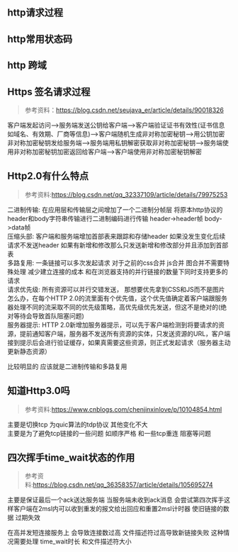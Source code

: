 ## http请求过程 

## http常用状态码

## http 跨域  


## Https 签名请求过程 
>参考资料：https://blog.csdn.net/seujava_er/article/details/90018326

客户端发起访问-->服务端发送公钥给客户端-->客户端验证证书有效性(证书信息 如域名、有效期、厂商等信息)-->客户端随机生成非对称加密秘钥-->用公钥加密非对称加密秘钥发给服务端-->服务端用私钥解密获取非对称加密秘钥-->服务端使用非对称加密秘钥加密返回给客户端-->客户端使用非对称加密秘钥解密

## Http2.0有什么特点
>参考资料:https://blog.csdn.net/qq_32337109/article/details/79975253

二进制传输: 在应用层和传输层之间增加了一个二进制分帧层 将原本http协议的header和body字符串传输进行二进制编码进行传输  header->header帧 body->data帧   
压缩头部: 客户端和服务端增加首部表来跟踪和存储header 如果没发生变化后续请求不发送header 如果有新增和修改那么只发送新增和修改部分并且添加到首部表   
多路复用: 一条链接可以多次发起请求  对于之前的css合并 js合并 图合并不需要特殊处理 减少建立连接的成本 和在浏览器支持的并行链接的数量下同时支持更多的请求      
请求优先级: 所有资源可以并行交错发送， 那想要优先拿到CSS和JS而不是图片怎么办，在每个HTTP 2.0的流里面有个优先值，这个优先值确定着客户端跟服务器处理不同的流采取不同的优先级策略，高优先级优先发送，但这不是绝对的(绝对等待会导致首队阻塞问题)   
服务器提示: HTTP 2.0新增加服务器提示，可以先于客户端检测到将要请求的资源，提前通知客户端，服务器不发送所有资源的实体，只发送资源的URL，客户端接到提示后会进行验证缓存，如果真需要这些资源，则正式发起请求（服务器主动更新静态资源）

比较明显的 应该就是二进制传输和多路复用


## 知道Http3.0吗
>参考资料:https://www.cnblogs.com/chenjinxinlove/p/10104854.html

主要是切换tcp 为quic算法的tdp协议  其他变化不大    
主要是为了避免tcp链接的一些问题 如顺序严格 和一些tcp重连 阻塞等问题


## 四次挥手time_wait状态的作用
> 参考资料:https://blog.csdn.net/qq_36358357/article/details/105695274

主要是保证最后一个ack送达服务端 当服务端未收到ack消息 会尝试第四次挥手这样客户端在2msl内可以收到重发的报文给出回应和重置2msl计时器
使旧链接的数据 过期失效

在高并发短连接服务上 会导致连接数过高 文件描述符过高导致新链接失败  这种情况需要处理 time_wait时长 和文件描述符大小  
